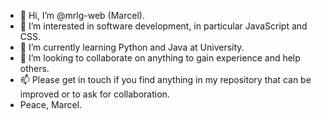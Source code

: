 - 👋 Hi, I’m @mrlg-web (Marcel). 
- 👀 I’m interested in software development, in particular JavaScript and CSS.
- 🌱 I’m currently learning Python and Java at University.
- 💞️ I’m looking to collaborate on anything to gain experience and help others.
- 📫 Please get in touch if you find anything in my repository that can be improved or to ask for collaboration.
- Peace, Marcel.

<!---
mrlg-web/mrlg-web is a ✨ special ✨ repository because its `README.md` (this file) appears on your GitHub profile.
You can click the Preview link to take a look at your changes.
--->
